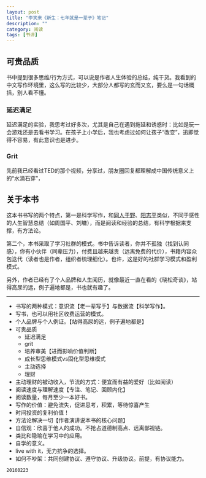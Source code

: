```yaml
---
layout: post
title: "李笑来《新生：七年就是一辈子》笔记"
description: ""
category: 阅读
tags: [书评]
---
```



## 可贵品质

书中提到很多思维/行为方式，可以说是作者人生体验的总结，纯干货。我看到的中文写作环境里，这么写的比较少，大部分人都写的玄而又玄，要么是一句话概括，别人看不懂。

### 延迟满足

延迟满足的实验，我思考过好多次，尤其是自己在遇到拖延和诱惑时：比如是玩一会游戏还是去看书学习。在孩子上小学后，我也考虑过如何让孩子“改变”，迅即觉得不容易，有此意识也是进步。

### Grit

先前我已经看过TED的那个视频，分享过，朋友圈回复都理解成中国传统意义上的“水滴石穿”，


## 关于本书

这本书书写的两个特点，第一是科学写作，和[同人于野](http://www.geekonomics10000.com/author/admin)、[阳志平](http://www.yangzhiping.com/)类似，不同于感性的人生智慧总结（如周国平、刘墉），而是阅读和经验的总结，有科学根据来支撑，有方法论。

第二个，本书采取了学习社群的模式。书中告诉读者，你并不孤独（找到认同感），你有小伙伴（同辈压力），付费且越来越贵（远离免费的代价），书籍内容众包迭代（读者也是作者，组织者梳理细化）。也许，这是好的社群学习模式和盈利模式。

另外，作者已经有了个人品牌和人生阅历，就像最近一直在看的《晓松奇谈》，站得高尿的远，例子遍地都是，书也就有趣了。


---

* 书写的两种模式：意识流【老一辈写手】与数据流【科学写作】。
* 写书，也可以用社区收费运营的模式。
* 个人品牌与个人例证。【站得高尿的远，例子遍地都是】
* 可贵品质
  * 延迟满足
  * grit
  * 培养审美【进而影响价值判断】
  * 成长型思维模式vs固化型思维模式
  * 主动选择
  * 理财
* 主动理财的被动收入，节流的方式：便宜而有益的爱好（比如阅读）
* 阅读速度与理解速度【专注、笔记、回顾内化】
* 阅读数量，每月至少一本好书。
* 写作的价值：避免流失，促进思考，积累，等待惊喜产生
* 时间投资的复利价值！
* 方法论解决一切【作者演讲说本书的核心问题】
* 自信观：欣喜于他人的成功。不抢占道德制高点、远离鄙视链。
* 类比和隐喻在学习中的应用。
* 自学的意义。
* live with it，无力抗争的选择。
* 如何不吵架：共同创建协议、遵守协议、升级协议。前提，有协议能力。

`20160223`

